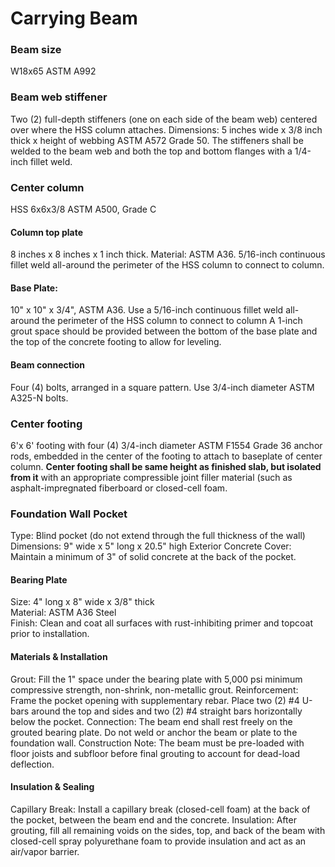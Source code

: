 # Carrying Beam

### Beam size
W18x65 ASTM A992

### Beam web stiffener
Two (2) full-depth stiffeners (one on each side of the beam web) centered over where the HSS column attaches. Dimensions: 5 inches wide x 3/8 inch thick x height of webbing ASTM A572 Grade 50. The stiffeners shall be welded to the beam web and both the top and bottom flanges with a 1/4-inch fillet weld.

### Center column
HSS 6x6x3/8 ASTM A500, Grade C

#### Column top plate
8 inches x 8 inches x 1 inch thick. Material: ASTM A36. 5/16-inch continuous fillet weld all-around the perimeter of the HSS column to connect to column.

#### Base Plate:
10" x 10" x 3/4", ASTM A36. Use a 5/16-inch continuous fillet weld all-around the perimeter of the HSS column to connect to column
A 1-inch grout space should be provided between the bottom of the base plate and the top of the concrete footing to allow for leveling.

#### Beam connection
Four (4) bolts, arranged in a square pattern. Use 3/4-inch diameter ASTM A325-N bolts.

### Center footing
6'x 6' footing with four (4) 3/4-inch diameter ASTM F1554 Grade 36 anchor rods, embedded in the center of the footing to attach to baseplate of center column. **Center footing shall be same height as finished slab, but isolated from it** with an appropriate compressible joint filler material (such as asphalt-impregnated fiberboard or closed-cell foam.

### Foundation Wall Pocket
Type: Blind pocket (do not extend through the full thickness of the wall)  
Dimensions: 9" wide x 5" long x 20.5" high
Exterior Concrete Cover: Maintain a minimum of 3" of solid concrete at the back of the pocket.

#### Bearing Plate
Size: 4" long x 8" wide x 3/8" thick  
Material: ASTM A36 Steel  
Finish: Clean and coat all surfaces with rust-inhibiting primer and topcoat prior to installation. 

#### Materials & Installation
Grout: Fill the 1" space under the bearing plate with 5,000 psi minimum compressive strength, non-shrink, non-metallic grout.
Reinforcement: Frame the pocket opening with supplementary rebar. Place two (2) #4 U-bars around the top and sides and two (2) #4 straight bars horizontally below the pocket.
Connection: The beam end shall rest freely on the grouted bearing plate. Do not weld or anchor the beam or plate to the foundation wall.
Construction Note: The beam must be pre-loaded with floor joists and subfloor before final grouting to account for dead-load deflection.

#### Insulation & Sealing
Capillary Break: Install a capillary break (closed-cell foam) at the back of the pocket, between the beam end and the concrete.
Insulation: After grouting, fill all remaining voids on the sides, top, and back of the beam with closed-cell spray polyurethane foam to provide insulation and act as an air/vapor barrier.